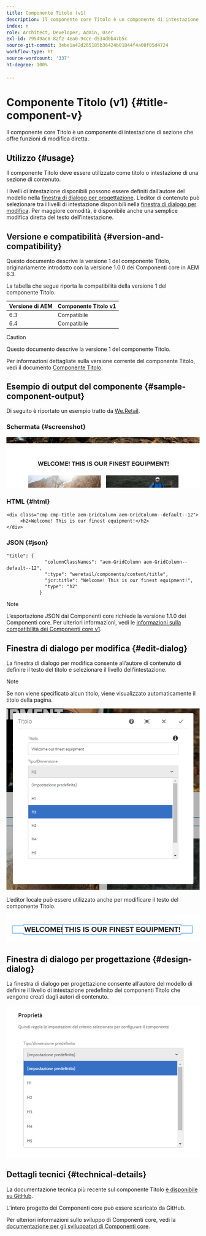 ```yaml
---
title: Componente Titolo (v1)
description: Il componente core Titolo è un componente di intestazione di sezione che offre funzioni di modifica diretta.
index: n
role: Architect, Developer, Admin, User
exl-id: 79549ac0-82f2-4ea0-9cce-d534d0b47b5c
source-git-commit: 3ebe1a42d265185b36424b01844f4a00f05d4724
workflow-type: ht
source-wordcount: '337'
ht-degree: 100%

---
```


# Componente Titolo (v1) {#title-component-v}

Il componente core Titolo è un componente di intestazione di sezione che offre funzioni di modifica diretta.

## Utilizzo {#usage}

Il componente Titolo deve essere utilizzato come titolo o intestazione di una sezione di contenuto.

I livelli di intestazione disponibili possono essere definiti dall’autore del modello nella [finestra di dialogo per progettazione](#design-dialog). L’editor di contenuto può selezionare tra i livelli di intestazione disponibili nella [finestra di dialogo per modifica](#edit-dialog). Per maggiore comodità, è disponibile anche una semplice modifica diretta del testo dell’intestazione.

## Versione e compatibilità {#version-and-compatibility}

Questo documento descrive la versione 1 del componente Titolo, originariamente introdotto con la versione 1.0.0 dei Componenti core in AEM 6.3.

La tabella che segue riporta la compatibilità della versione 1 del componente Titolo.

| Versione di AEM | Componente Titolo v1 |
|--- |--- |
| 6.3 | Compatibile |
| 6.4 | Compatibile |

>[!CAUTION]
>
>Questo documento descrive la versione 1 del componente Titolo.
>
>Per informazioni dettagliate sulla versione corrente del componente Titolo, vedi il documento [Componente Titolo](/help/components/title.md).

## Esempio di output del componente {#sample-component-output}

Di seguito è riportato un esempio tratto da [We.Retail](https://experienceleague.adobe.com/docs/experience-manager-64/developing/bestpractices/we-retail/we-retail.html?lang=it).

### Schermata {#screenshot}

![](/help/assets/chlimage_1-36.png)

### HTML {#html}

```
<div class="cmp cmp-title aem-GridColumn aem-GridColumn--default--12">
     <h2>Welcome! This is our finest equipment!</h2>
</div>
```

### JSON {#json}

```
"title": {
              "columnClassNames": "aem-GridColumn aem-GridColumn--default--12",
              ":type": "weretail/components/content/title",
              "jcr:title": "Welcome! This is our finest equipment!",
              "type": "h2"
            }
```

>[!NOTE]
>
>L’esportazione JSON dai Componenti core richiede la versione 1.1.0 dei Componenti core. Per ulteriori informazioni, vedi le [informazioni sulla compatibilità dei Componenti core v1](/help/versions.md).

## Finestra di dialogo per modifica {#edit-dialog}

La finestra di dialogo per modifica consente all’autore di contenuto di definire il testo del titolo e selezionare il livello dell’intestazione.

>[!NOTE]
>
>Se non viene specificato alcun titolo, viene visualizzato automaticamente il titolo della pagina.

![](/help/assets/chlimage_1-91.png)

L’editor locale può essere utilizzato anche per modificare il testo del componente Titolo.

![](/help/assets/chlimage_1-37.png)

## Finestra di dialogo per progettazione {#design-dialog}

La finestra di dialogo per progettazione consente all’autore del modello di definire il livello di intestazione predefinito dei componenti Titolo che vengono creati dagli autori di contenuto.

![](/help/assets/chlimage_1-92.png)

## Dettagli tecnici {#technical-details}

La documentazione tecnica più recente sul componente Titolo [è disponibile su GitHub](https://github.com/adobe/aem-core-wcm-components/tree/master/content/src/content/jcr_root/apps/core/wcm/components/title/v1/title).

L’intero progetto dei Componenti core può essere scaricato da GitHub.

Per ulteriori informazioni sullo sviluppo di Componenti core, vedi la [documentazione per gli sviluppatori di Componenti core](/help/developing/overview.md).
